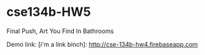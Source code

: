 # cse134b-HW5
Final Push, Art You Find In Bathrooms

Demo link: 
[i'm a link binch]: http://cse-134b-hw4.firebaseapp.com
